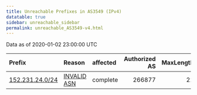 ```yaml
---
title: Unreachable Prefixes in AS3549 (IPv4)
datatable: true
sidebar: unreachable_sidebar
permalink: unreachable_AS3549-v4.html
---
```


Data as of 2020-01-02 23:00:00 UTC


<div class="datatable-begin"></div>

| Prefix                                                   | Reason                                                                                                | affected   |   Authorized AS |   MaxLength | Anchor                                         |   unreachable /24s |
|:---------------------------------------------------------|:------------------------------------------------------------------------------------------------------|:-----------|----------------:|------------:|:-----------------------------------------------|-------------------:|
| [152.231.24.0/24](https://stat.ripe.net/152.231.24.0/24) | [INVALID ASN](https://rpki-validator.ripe.net/announcement-preview?asn=AS3549&prefix=152.231.24.0/24) | complete   |          266877 |          21 | [LACNIC](unreachable_LACNIC_RPKI_Root-v4.html) |                  1 |

<div class="datatable-end"></div>